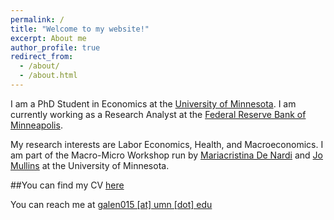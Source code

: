 ```yaml
---
permalink: /
title: "Welcome to my website!"
excerpt: About me 
author_profile: true
redirect_from: 
  - /about/
  - /about.html
---
```


I am a PhD Student in Economics at the [University of Minnesota](https://cla.umn.edu/economics). I am currently working as a Research Analyst at the [Federal Reserve Bank of Minneapolis](https://www.minneapolisfed.org/economic-research/economists). 

My research interests are Labor Economics, Health, and Macroeconomics. I am part of the Macro-Micro Workshop run by [Mariacristina De Nardi](http://users.nber.org/~denardim/) and [Jo Mullins](https://www.josephlyonmullins.com/) at the University of Minnesota. 

##You can find my CV <a href="https://galen015.github.io/files/CV_eng.pdf">here</a>

You can reach me at <a href="mailto:galen015@umn.edu">galen015 [at] umn  [dot] edu</a>
